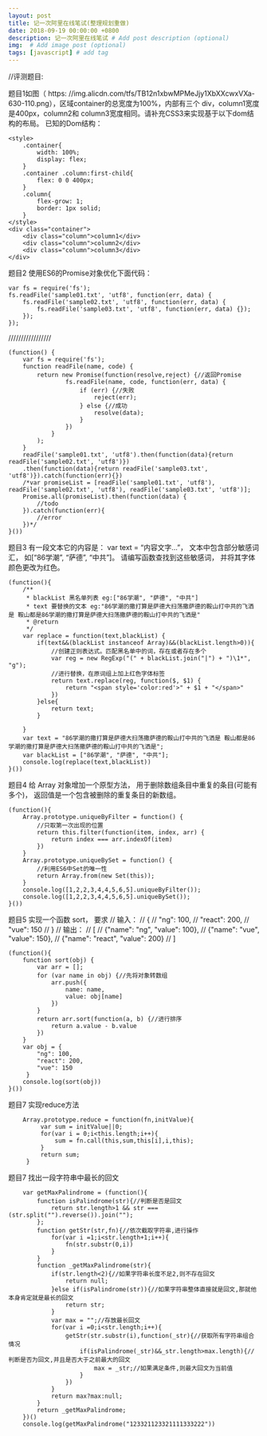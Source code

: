 ```yaml
---
layout: post
title: 记一次阿里在线笔试(整理规划重做)
date: 2018-09-19 00:00:00 +0800
description: 记一次阿里在线笔试 # Add post description (optional)
img:  # Add image post (optional)
tags: [javascript] # add tag
---
```


//评测题目: 

题目1如图（ https: //img.alicdn.com/tfs/TB12n1xbwMPMeJjy1XbXXcwxVXa-630-110.png），区域container的总宽度为100%，内部有三个 div，column1宽度是400px，column2和 column3宽度相同。请补充CSS3来实现基于以下dom结构的布局。
	已知的Dom结构： 

```
<style>
    .container{
    	width: 100%;
    	display: flex;
    }
    .container .column:first-child{
    	flex: 0 0 400px;
    }
    .column{
    	flex-grow: 1;
    	border: 1px solid;
    }
</style>
<div class="container">
    <div class="column">column1</div>
    <div class="column">column2</div>
    <div class="column">column3</div>
</div>
```

题目2
使用ES6的Promise对象优化下面代码：

```
var fs = require('fs');
fs.readFile('sample01.txt', 'utf8', function(err, data) {
	fs.readFile('sample02.txt', 'utf8', function(err, data) {
		fs.readFile('sample03.txt', 'utf8', function(err, data) {});
	});
});
```

/////////////////

```
(function() {
	var fs = require('fs');
	function readFile(name, code) {
		return new Promise(function(resolve,reject) {//返回Promise
				fs.readFile(name, code, function(err, data) {
					if (err) {//失败
						reject(err);
					} else {//成功
						resolve(data);
					}
				})
			}
		);
	}
	readFile('sample01.txt', 'utf8').then(function(data){return readFile('sample02.txt', 'utf8')})
	.then(function(data){return readFile('sample03.txt', 'utf8')}).catch(function(err){})
	/*var promiseList = [readFile('sample01.txt', 'utf8'), readFile('sample02.txt', 'utf8'), readFile('sample03.txt', 'utf8')];
	Promise.all(promiseList).then(function(data) {
		//todo
	}).catch(function(err){
		//error
	})*/
}())
```


题目3
有一段文本它的内容是：
var text = “内容文字…”， 文本中包含部分敏感词汇， 如[“86学潮”, “萨德”, “中共”]。 请编写函数查找到这些敏感词， 并将其字体颜色更改为红色。


```
(function(){
	/**
	 * blackList 黑名单列表 eg:["86学潮", "萨德", "中共"]
	 * text 要替换的文本 eg:"86学潮的撒打算是萨德大扫荡撒萨德的鞍山打中共的飞洒是 鞍山都是86学潮的撒打算是萨德大扫荡撒萨德的鞍山打中共的飞洒是"
	 * @return 
	 */
	var replace = function(text,blackList) {
		if(text&&(blackList instanceof Array)&&(blackList.length>0)){
			//创建正则表达式。匹配黑名单中的词，存在或者存在多个
			var reg = new RegExp("(" + blackList.join("|") + ")\1*", "g");
			//进行替换，在原词组上加上红色字体标签
			return text.replace(reg, function($, $1) {
				return "<span style='color:red'>" + $1 + "</span>"
			})
		}else{
			return text;
		}

	}
	var text = "86学潮的撒打算是萨德大扫荡撒萨德的鞍山打中共的飞洒是 鞍山都是86学潮的撒打算是萨德大扫荡撒萨德的鞍山打中共的飞洒是";
	var blackList = ["86学潮", "萨德", "中共"];
	console.log(replace(text,blackList))
}())
```


题目4
给 Array 对象增加一个原型方法， 用于删除数组条目中重复的条目(可能有多个)， 返回值是一个包含被删除的重复条目的新数组。

```
(function(){
	Array.prototype.uniqueByFilter = function() {
		//只取第一次出现的位置
		return this.filter(function(item, index, arr) {
			return index === arr.indexOf(item)
		})
	}
	Array.prototype.uniqueBySet = function() {
		//利用ES6中Set的唯一性
		return Array.from(new Set(this));
	}
	console.log([1,2,2,3,4,4,5,6,5].uniqueByFilter());
	console.log([1,2,2,3,4,4,5,6,5].uniqueBySet());
}())
```


题目5
实现一个函数 sort， 要求
// 输入：
// {
//     "ng": 100,
//     "react": 200,
//     "vue": 150
// }
// 输出：
// [
//     {"name": "ng", "value": 100},
//     {"name": "vue", "value": 150},
//     {"name": "react", "value": 200}
// ]

```
(function(){
	function sort(obj) {
		var arr = [];
		for (var name in obj) {//先将对象转数组
			arr.push({
				name: name,
				value: obj[name]
			})
		}
		return arr.sort(function(a, b) {//进行排序
			return a.value - b.value
		})
	}
	var obj = {
		"ng": 100,
		"react": 200,
		"vue": 150
	 }
	console.log(sort(obj))
}())
```

题目7 实现reduce方法

```
	Array.prototype.reduce = function(fn,initValue){
		 var sum = initValue||0;
		 for(var i = 0;i<this.length;i++){
			 sum = fn.call(this,sum,this[i],i,this);			 
		 }
		 return sum;
	 }	
```

题目7 找出一段字符串中最长的回文

```
	var getMaxPalindrome = (function(){
		function isPalindrome(str){//判断是否是回文
			return str.length>1 && str === (str.split("").reverse()).join("");
		};
		function getStr(str,fn){//依次截取字符串,进行操作
			for(var i =1;i<str.length+1;i++){
				fn(str.substr(0,i))
			}
		}
		function _getMaxPalindrome(str){
			if(str.length<2){//如果字符串长度不足2,则不存在回文
				return null;
			}else if(isPalindrome(str)){//如果字符串整体直接就是回文,那就他本身肯定就是最长的回文
				return str;
			}
			var max = "";//存放最长回文
			for(var i =0;i<str.length;i++){
				getStr(str.substr(i),function(_str){//获取所有字符串组合情况
					if(isPalindrome(_str)&&_str.length>max.length){//判断是否为回文,并且是否大于之前最大的回文
						max = _str;//如果满足条件,则最大回文为当前值
					}
				})
			}
			return max?max:null;
		}
		return _getMaxPalindrome;
	})()
	console.log(getMaxPalindrome("123321123321111333222"))
```